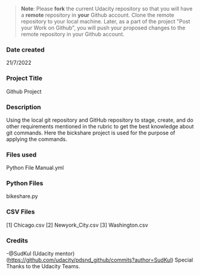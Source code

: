 >**Note**: Please **fork** the current Udacity repository so that you will have a **remote** repository in **your** Github account. Clone the remote repository to your local machine. Later, as a part of the project "Post your Work on Github", you will push your proposed changes to the remote repository in your Github account.

### Date created
21/7/2022

### Project Title
Github Project

### Description
Using the local git repository and GitHub repository to stage, create, and do other requirements mentioned in the rubric to get the best knowledge about git commands. Here the bickshare project is used for the purpose of applying the commands.

### Files used
Python File Manual.yml

### Python Files
bikeshare.py

### CSV Files
[1] Chicago.csv 
[2] Newyork_City.csv 
[3] Washington.csv

### Credits
-@SudKul (Udacity mentor) (https://github.com/udacity/pdsnd_github/commits?author=SudKul)
Special Thanks to the Udacity Teams.